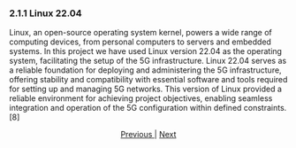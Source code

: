 ### 2.1.1 Linux 22.04 

Linux, an open-source operating system kernel, powers a wide range of computing devices, from personal computers to servers and embedded systems. In this project we have used Linux version 22.04 as the operating system, facilitating the setup of the 5G infrastructure. Linux 22.04 serves as a reliable foundation for deploying and administering the 5G infrastructure, offering stability and compatibility with essential software and tools required for setting up and managing 5G networks. This version of Linux provided a reliable environment for achieving project objectives, enabling seamless integration and operation of the 5G configuration within defined constraints.[8]

<div style="text-align: center;">
    <a href="#">Previous </a> | <a href="/5gtechtribe/Documentations/Project_Architecture/2.1.2_Open5gs_Core.md">Next</a>
</div>
